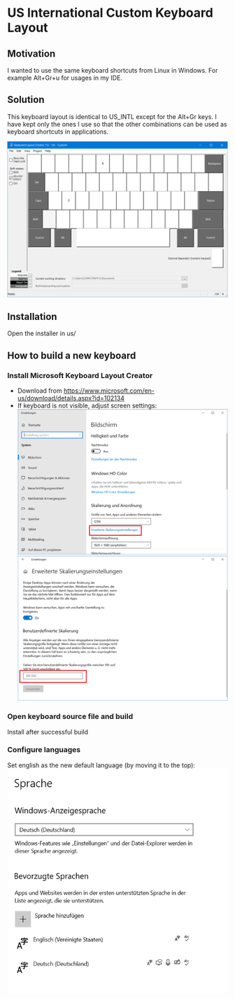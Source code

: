 # US International Custom Keyboard Layout

## Motivation
I wanted to use the same keyboard shortcuts from Linux in Windows. For example Alt+Gr+u for usages in my IDE.

## Solution
This keyboard layout is identical to US_INTL except for the Alt+Gr keys. I have kept only the ones I use so that the other combinations can be used as keyboard shortcuts in applications.

![us_custom](us_custom.png)

## Installation

Open the installer in us/


## How to build a new keyboard 

### Install Microsoft Keyboard Layout Creator

- Download from https://www.microsoft.com/en-us/download/details.aspx?id=102134
- If keyboard is not visible, adjust screen settings:
![Display settings](display_settings.png)
![Scaling settings](advanced_scaling_settings.png)

### Open keyboard source file and build
Install after successful build

### Configure languages
Set english as the new default language (by moving it to the top):
![Language settings](default_language.png)
